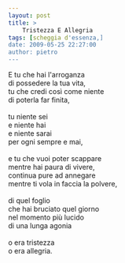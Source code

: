 ```yaml
---
layout: post
title: >
    Tristezza E Allegria
tags: [scheggia d'essenza,]
date: 2009-05-25 22:27:00
author: pietro
---
```

E tu che hai l'arroganza<br/>di possedere la tua vita,<br/>tu che credi così come niente<br/>di poterla far finita,<br/><br/>tu niente sei<br/>e niente hai<br/>e niente sarai<br/>per ogni sempre e mai,<br/><br/>e tu che vuoi poter scappare<br/>mentre hai paura di vivere,<br/>continua pure ad annegare<br/>mentre ti vola in faccia la polvere,<br/><br/>di quel foglio<br/>che hai bruciato quel giorno<br/>nel momento più lucido<br/>di una lunga agonia<br/><br/>o era tristezza<br/>o era allegria.
